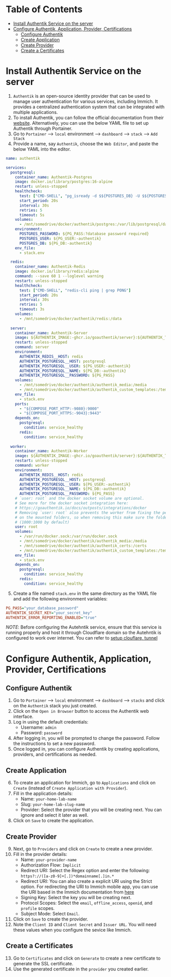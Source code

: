 # Table of Contents
- [Install Authentik Service on the server](#setup-authentik)
- [Configure Authentik, Application, Provider, Certifications](#configure-authentik)
    - [Configure Authentik](#configure-authentik)
    - [Create Application](#create-application)
    - [Create Provider](#create-provider)
    - [Create a Certificates](#create-a-certificates)



# Install Authentik Service on the server <a name="setup-authentik"></a>
1. `Authentik` is an open-source identity provider that can be used to manage user authentication for various services, including Immich. It provides a centralized authentication system that can be integrated with multiple applications.
2. To install Authentik, you can follow the official documentation from their [website](https://docs.goauthentik.io/docs/install-config/install/docker-compose). Alternatively, you can use the below YAML file to set up Authentik through Portainer.
3. Go to `Portainer` --> `local` environment --> `dashboard` --> `stack` --> `Add Stack`
4. Provide a name, say `Authentik`, choose the `Web Editor`, and paste the below YAML into the editor.

```yaml
name: authentik

services:
  postgresql:
    container_name: Authentik-Postgres
    image: docker.io/library/postgres:16-alpine
    restart: unless-stopped
    healthcheck:
      test: ["CMD-SHELL", "pg_isready -d $${POSTGRES_DB} -U $${POSTGRES_USER}"]
      start_period: 20s
      interval: 30s
      retries: 5
      timeout: 5s
    volumes:
      - /mnt/somedrive/docker/authentik/postgres:/var/lib/postgresql/data
    environment:
      POSTGRES_PASSWORD: ${PG_PASS:?database password required}
      POSTGRES_USER: ${PG_USER:-authentik}
      POSTGRES_DB: ${PG_DB:-authentik}
    env_file:
      - stack.env

  redis:
    container_name: Authentik-Redis
    image: docker.io/library/redis:alpine
    command: --save 60 1 --loglevel warning
    restart: unless-stopped
    healthcheck:
      test: ["CMD-SHELL", "redis-cli ping | grep PONG"]
      start_period: 20s
      interval: 30s
      retries: 5
      timeout: 3s
    volumes:
      - /mnt/somedrive/docker/authentik/redis:/data
  
  server:
    container_name: Authentik-Server
    image: ${AUTHENTIK_IMAGE:-ghcr.io/goauthentik/server}:${AUTHENTIK_TAG:-latest}
    restart: unless-stopped
    command: server
    environment:
      AUTHENTIK_REDIS__HOST: redis
      AUTHENTIK_POSTGRESQL__HOST: postgresql
      AUTHENTIK_POSTGRESQL__USER: ${PG_USER:-authentik}
      AUTHENTIK_POSTGRESQL__NAME: ${PG_DB:-authentik}
      AUTHENTIK_POSTGRESQL__PASSWORD: ${PG_PASS}
    volumes:
      - /mnt/somedrive/docker/authentik/authentik_media:/media
      - /mnt/somedrive/docker/authentik/authentik_custom_templates:/templates
    env_file:
      - stack.env
    ports:
      - "${COMPOSE_PORT_HTTP:-9080}:9000"
      - "${COMPOSE_PORT_HTTPS:-9043}:9443"
    depends_on:
      postgresql:
        condition: service_healthy
      redis:
        condition: service_healthy
  
  worker:
    container_name: Authentik-Worker
    image: ${AUTHENTIK_IMAGE:-ghcr.io/goauthentik/server}:${AUTHENTIK_TAG:-latest}
    restart: unless-stopped
    command: worker
    environment:
      AUTHENTIK_REDIS__HOST: redis
      AUTHENTIK_POSTGRESQL__HOST: postgresql
      AUTHENTIK_POSTGRESQL__USER: ${PG_USER:-authentik}
      AUTHENTIK_POSTGRESQL__NAME: ${PG_DB:-authentik}
      AUTHENTIK_POSTGRESQL__PASSWORD: ${PG_PASS}
    # `user: root` and the docker socket volume are optional.
    # See more for the docker socket integration here:
    # https://goauthentik.io/docs/outposts/integrations/docker
    # Removing `user: root` also prevents the worker from fixing the permissions
    # on the mounted folders, so when removing this make sure the folders have the correct UID/GID
    # (1000:1000 by default)
    user: root
    volumes:
      - /var/run/docker.sock:/var/run/docker.sock
      - /mnt/somedrive/docker/authentik/authentik_media:/media
      - /mnt/somedrive/docker/authentik/authentik_certs:/certs
      - /mnt/somedrive/docker/authentik/authentik_custom_templates:/templates
    env_file:
      - stack.env
    depends_on:
      postgresql:
        condition: service_healthy
      redis:
        condition: service_healthy
 ```

5. Create a file named `stack.env` in the same directory as the YAML file and add the following environment variables:
```ini
PG_PASS="your_database_password"
AUTHENTIK_SECRET_KEY="your_secret_key"
AUTHENTIK_ERROR_REPORTING_ENABLED="true"
```

_NOTE_: Before configuring the Autehntik service, ensure that this service is running properly and host it through Cloudflare domain so the Autehntik is configured to work over internet. You can refer to [setup clouflare, tunnel](setup-cloudflare-tunnel.md)

# Configure Authentik, Application, Provider, Certifications <a name="configure-authentik"></a>

## Configure Authentik
1. Go to `Portainer` --> `local` environment --> `dashboard` --> `stacks` and click on the `Authentik` stack you just created.
2. Click on the `Open in Browser` button to access the Authentik web interface.
3. Log in using the default credentials:
   - Username: `admin`
   - Password: `password`
4. After logging in, you will be prompted to change the password. Follow the instructions to set a new password.
5. Once logged in, you can configure Authentik by creating applications, providers, and certifications as needed.

## Create Application
6. To create an application for Immich, go to `Applications` and click on `Create` (instead of `Create Application with Provider`).
7. Fill in the application details:
   - Name: `your-home-lab-name`
   - Slug: `your-home-lab-slug-name`
   - Provider: Select the provider that you will be creating next. You can ignore and select it later as well.
8. Click on `Save` to create the application.

## Create Provider
9. Next, go to `Providers` and click on `Create` to create a new provider.
10. Fill in the provider details:
    - Name: `your-provider-name`
    - Authorization Flow: `Implicit`
    - Redirect URI: Select the Regex option and enter the following: `https?://([a-z0-9]+[.])*domainname[.]in.*`
    - Redirect URI: You can also create a explicit URI using the Strict option. For redirecting the URI to Immich mobile app, you can use the URI based in the Immich documentation from [here](setup-immich.md)
    - Signing Key: Select the key you will be creating next.
    - Protocol Scopes: Select the `email`, `offline_access`, `openid`, and `profile` scopes.
    - Subject Mode: Select `Email`.
11. Click on `Save` to create the provider.
12. Note the `Client ID` and `Client Secret` and `Issuer URL`. You will need these values when you configure the sevice like Immich.

## Create a Certificates
13. Go to `Certificates` and click on `Generate` to create a new certificate to generate the SSL certificate.
14. Use the generated certificate in the `provider` you created earlier.
